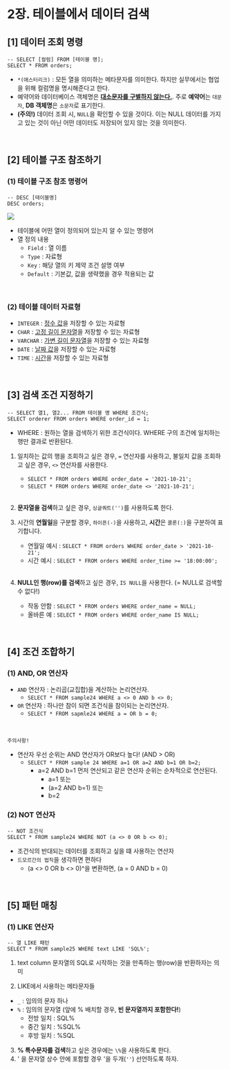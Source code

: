 # 2장. 테이블에서 데이터 검색

## [1] 데이터 조회 명령
```mysql
-- SELECT [컬럼] FROM [테이블 명];
SELECT * FROM orders;
```

- `*(애스터리크)` : 모든 열을 의미하는 메타문자를 의미한다. 하지만 실무에서는 협업을 위해 컬럼명을 명시해준다고 한다.
- 예약어와 데이터베이스 객체명은 **<u>대소문자를 구별하지 않는다.</u>**. 주로 **예약어**는 `대문자`, **DB 객체명**은 `소문자`로 표기한다.
- **(주의!)** 데이터 조회 시, `NULL`을 확인할 수 있을 것이다. 이는 NULL 데이터를 가지고 있는 것이 아닌 어떤 데이터도 저장되어 있지 않는 것을 의미한다. 

<br>

## [2] 테이블 구조 참조하기

### (1) 테이블 구조 참조 명령어
```mysql
-- DESC [테이블명]
DESC orders;
```

<img src='https://user-images.githubusercontent.com/48561660/147869750-267026bd-993e-4edd-8b7e-ec566e257972.png'>

- 테이블에 어떤 열이 정의되어 있는지 알 수 있는 명령어
- 열 정의 내용
  - `Field` : 열 이름
  - `Type` : 자료형
  - `Key` : 해당 열의 키 제약 조건 설명 여부
  - `Default` : 기본값, 값을 생략했을 경우 적용되는 값
  
<br>

###  (2) 테이블 데이터 자료형

- `INTEGER` : <u>정수 값</u>을 저장할 수 있는 자료형
- `CHAR` : <u>고정 길이 문자열</u>을 저장할 수 있는 자료형
- `VARCHAR` : <u>가변 길이 문자열</u>을 저장할 수 있는 자료형
- `DATE` : <u>날짜 값</u>을 저장할 수 있는 자료형
- `TIME` : <u>시간</u>을 저장할 수 있는 자료형

<br>

## [3] 검색 조건 지정하기
```mysql
-- SELECT 열1, 열2... FROM 테이블 명 WHERE 조건식;
SELECT orderer FROM orders WHERE order_id = 1;
```

- WHERE : 원하는 열을 검색하기 위한 조건식이다. WHERE 구의 조건에 일치하는 행만 결과로 반환된다.

1. 일치하는 값의 행을 조회하고 싶은 경우, `=` 연산자를 사용하고, 불일치 값을 조회하고 싶은 경우, `<>` 연산자를 사용한다. 
   - `SELECT * FROM orders WHERE order_date = '2021-10-21';`
   - `SELECT * FROM orders WHERE order_date <> '2021-10-21';`
   <br>
   
2. **문자열을 검색**하고 싶은 경우, `싱글쿼트('')`를 사용하도록 한다.
   
3. 시간의 **연월일**을 구분할 경우, `하이픈(-)`을 사용하고, **시간**은 `콜론(:)`을 구분하여 표기합니다.
   - 연월일 예시 : `SELECT * FROM orders WHERE order_date > '2021-10-21';`
   - 시간 예시  : `SELECT * FROM orders WHERE order_time >= '18:00:00';`
   <br>
   
4. **NULL인 행(row)를 검색**하고 싶은 경우, `IS NULL`을 사용한다. (= NULL로 검색할 수 없다!)
   - 작동 안함 : `SELECT * FROM orders WHERE order_name = NULL;`
   - 올바른 예 : `SELECT * FROM orders WHERE order_name IS NULL;`

<br>

## [4] 조건 조합하기

### (1) AND, OR 연산자

- `AND` 연산자 : 논리곱(교집합)을 계산하는 논리연산자.
  - `SELECT * FROM sample24 WHERE a <> 0 AND b <> 0;`
- `OR` 연산자 : 하나만 참이 되면 조건식을 참이되는 논리연산자.
  - `SELECT * FROM sapmle24 WHERE a = OR b = 0;`

<br>

`주의사항!`
- 연산자 우선 순위는 AND 연산자가 OR보다 높다! (AND > OR) 
  - `SELECT * FROM sample 24 WHERE a=1 OR a=2 AND b=1 OR b=2;`
    - a=2 AND b=1 먼저 연산되고 같은 연산자 순위는 순차적으로 연산된다.
      - a=1 또는
      - (a=2 AND b=1) 또는
      - b=2
         
### (2) NOT 연산자

```mysql
-- NOT 조건식
SELECT * FROM sample24 WHERE NOT (a <> 0 OR b <> 0);
```
- 조건식의 반대되는 데이터를 조회하고 싶을 떄 사용하는 연산자
- `드모르간의 법칙`을 생각하면 편하다
  - (a <> 0 OR b <> 0)^을 변환하면, (a = 0 AND b = 0)

<br>

## [5] 패턴 매칭

### (1) LIKE 연산자
```mysql
-- 열 LIKE 패턴
SELECT * FROM sample25 WHERE text LIKE 'SQL%';
```
1. text column 문자열의 SQL로 시작하는 것을 만족하는 행(row)을 반환하자는 의미

2. LIKE에서 사용하는 메타문자들
  - `_` : 임의의 문자 하나
  - `%` : 임의의 문자열 (앞에 % 배치할 경우, **빈 문자열까지 포함한다!**)
    - 전방 일치 : SQL%
    - 중간 일치 : %SQL%
    - 후방 일치 : %SQL
    
3. **% 특수문자를 검색**하고 싶은 경우에는 `\%`을 사용하도록 한다.
4. ' 을 문자열 상수 안에 포함할 경우 '을 두개(`''`) 선언하도록 하자.